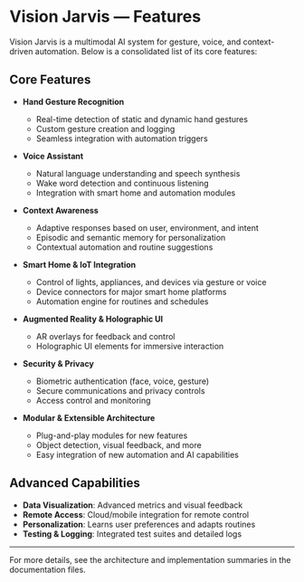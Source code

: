 # Vision Jarvis — Features

Vision Jarvis is a multimodal AI system for gesture, voice, and context-driven automation. Below is a consolidated list of its core features:

## Core Features
- **Hand Gesture Recognition**
  - Real-time detection of static and dynamic hand gestures
  - Custom gesture creation and logging
  - Seamless integration with automation triggers

- **Voice Assistant**
  - Natural language understanding and speech synthesis
  - Wake word detection and continuous listening
  - Integration with smart home and automation modules

- **Context Awareness**
  - Adaptive responses based on user, environment, and intent
  - Episodic and semantic memory for personalization
  - Contextual automation and routine suggestions

- **Smart Home & IoT Integration**
  - Control of lights, appliances, and devices via gesture or voice
  - Device connectors for major smart home platforms
  - Automation engine for routines and schedules

- **Augmented Reality & Holographic UI**
  - AR overlays for feedback and control
  - Holographic UI elements for immersive interaction

- **Security & Privacy**
  - Biometric authentication (face, voice, gesture)
  - Secure communications and privacy controls
  - Access control and monitoring

- **Modular & Extensible Architecture**
  - Plug-and-play modules for new features
  - Object detection, visual feedback, and more
  - Easy integration of new automation and AI capabilities

## Advanced Capabilities
- **Data Visualization**: Advanced metrics and visual feedback
- **Remote Access**: Cloud/mobile integration for remote control
- **Personalization**: Learns user preferences and adapts routines
- **Testing & Logging**: Integrated test suites and detailed logs

---
For more details, see the architecture and implementation summaries in the documentation files.
